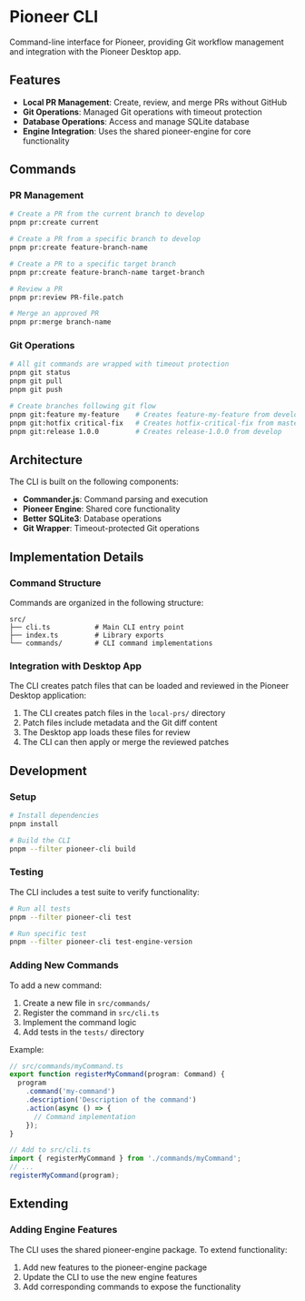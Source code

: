 # Pioneer CLI

Command-line interface for Pioneer, providing Git workflow management and integration with the Pioneer Desktop app.

## Features

- **Local PR Management**: Create, review, and merge PRs without GitHub
- **Git Operations**: Managed Git operations with timeout protection
- **Database Operations**: Access and manage SQLite database
- **Engine Integration**: Uses the shared pioneer-engine for core functionality

## Commands

### PR Management

```bash
# Create a PR from the current branch to develop
pnpm pr:create current

# Create a PR from a specific branch to develop
pnpm pr:create feature-branch-name

# Create a PR to a specific target branch
pnpm pr:create feature-branch-name target-branch

# Review a PR
pnpm pr:review PR-file.patch

# Merge an approved PR
pnpm pr:merge branch-name
```

### Git Operations

```bash
# All git commands are wrapped with timeout protection
pnpm git status
pnpm git pull
pnpm git push

# Create branches following git flow
pnpm git:feature my-feature    # Creates feature-my-feature from develop
pnpm git:hotfix critical-fix   # Creates hotfix-critical-fix from master
pnpm git:release 1.0.0         # Creates release-1.0.0 from develop
```

## Architecture

The CLI is built on the following components:

- **Commander.js**: Command parsing and execution
- **Pioneer Engine**: Shared core functionality
- **Better SQLite3**: Database operations
- **Git Wrapper**: Timeout-protected Git operations

## Implementation Details

### Command Structure

Commands are organized in the following structure:

```
src/
├── cli.ts           # Main CLI entry point
├── index.ts         # Library exports
└── commands/        # CLI command implementations
```

### Integration with Desktop App

The CLI creates patch files that can be loaded and reviewed in the Pioneer Desktop application:

1. The CLI creates patch files in the `local-prs/` directory
2. Patch files include metadata and the Git diff content
3. The Desktop app loads these files for review
4. The CLI can then apply or merge the reviewed patches

## Development

### Setup

```bash
# Install dependencies
pnpm install

# Build the CLI
pnpm --filter pioneer-cli build
```

### Testing

The CLI includes a test suite to verify functionality:

```bash
# Run all tests
pnpm --filter pioneer-cli test

# Run specific test
pnpm --filter pioneer-cli test-engine-version
```

### Adding New Commands

To add a new command:

1. Create a new file in `src/commands/`
2. Register the command in `src/cli.ts`
3. Implement the command logic
4. Add tests in the `tests/` directory

Example:

```typescript
// src/commands/myCommand.ts
export function registerMyCommand(program: Command) {
  program
    .command('my-command')
    .description('Description of the command')
    .action(async () => {
      // Command implementation
    });
}

// Add to src/cli.ts
import { registerMyCommand } from './commands/myCommand';
// ...
registerMyCommand(program);
```

## Extending

### Adding Engine Features

The CLI uses the shared pioneer-engine package. To extend functionality:

1. Add new features to the pioneer-engine package
2. Update the CLI to use the new engine features
3. Add corresponding commands to expose the functionality 